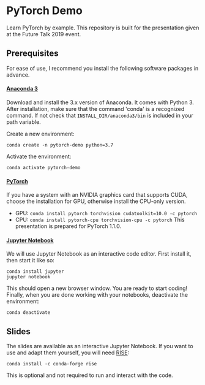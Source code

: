 # PyTorch Demo

Learn PyTorch by example. This repository is built for the presentation given at the Future Talk 2019 event. 

## Prerequisites 

For ease of use, I recommend you install the following software packages in advance.

#### [Anaconda 3][1]

Download and install the 3.x version of Anaconda. It comes with Python 3. After installation, make sure that the command 'conda' is a recognized command. If not check that ```INSTALL_DIR/anaconda3/bin``` is included in your path variable. 

Create a new environment: 

~~~
conda create -n pytorch-demo python=3.7
~~~

Activate the environment: 
~~~
conda activate pytorch-demo
~~~

#### [PyTorch][2] 

If you have a system with an NVIDIA graphics card that supports CUDA, choose the installation for GPU, otherwise install the CPU-only version. 
- GPU: ``` conda install pytorch torchvision cudatoolkit=10.0 -c pytorch ``` 
- CPU: ``` conda install pytorch-cpu torchvision-cpu -c pytorch ``` 
This presentation is prepared for PyTorch 1.1.0. 

#### [Jupyter Notebook][3] 

We will use Jupyter Notebook as an interactive code editor. First install it, then start it like so:
~~~
conda install jupyter
jupyter notebook
~~~

This should open a new browser window. You are ready to start coding!
Finally, when you are done working with your notebooks, deactivate the environment: 
~~~ 
conda deactivate
~~~

## Slides

The slides are available as an interactive Jupyter Notebook. If you want to use and adapt them yourself, you will need [RISE][4]:
~~~
conda install -c conda-forge rise
~~~
This is optional and not required to run and interact with the code. 

[1]: https://www.anaconda.com/distribution/ "Install Anaconda"
[2]: https://pytorch.org/ "Install PyTorch"
[3]: https://jupyter.org/install.html "Install Jupyter Notebook"
[4]: https://github.com/damianavila/RISE "RISE"


